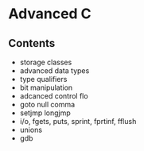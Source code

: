 
# Advanced C

## Contents

* storage classes
* advanced data types
* type qualifiers
* bit manipulation
* adcanced control flo
* goto null comma
* setjmp longjmp
* i/o, fgets, puts, sprint, fprtinf, fflush
* unions
* gdb
